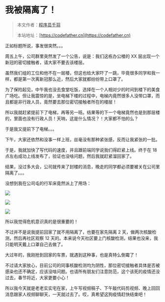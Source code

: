 # 我被隔离了！

> 本文作者：[程序员千羽](https://yuyuanweb.feishu.cn/wiki/Abldw5WkjidySxkKxU2cQdAtnah)
>
> 本站地址：[https://codefather.cn](https://codefather.cn)

正如标题所说，事发很突然。。。

周五上午，公司群里突然发了一个公告，说是：我们这栋办公楼的 XX 层出现一个新冠的密切接触者，请大家不要去该楼层。

虽然我们组的工位和他不在一层楼，但这也给大家吓了一跳，毕竟很多同学和我一样，都是第一次离新冠那么近，然后大家就都纷纷带上口罩了。

为了保险起见，中午我也没去食堂吃饭，选择在一个人相对少的时间到楼下的美食广场吃。但让我震惊的是，坐电梯下楼的过程中，电梯内竟然很多人没带口罩，而且都是非行政人员，竟然要去那位密切接触者所在的楼层！

所以我就赶紧提前下了电梯，再等另一班。结果等的下一个电梯竟然也是到那层楼的，里面也没有行政人员！天呐，这是什么情况？！大家都不怕的么？

于是我又提前下了电梯。。。

下午，大家还依然和没事一样上班，丝毫没有那种紧张感，反而让我紧张的一批。

于是，我就加快了写代码的速度，并且跟前端同学说我们得赶紧上线。终于在 18 点左右成功上线发布了，验证也没啥问题，然后我就赶紧溜回家了。

结果，没过多大会，公司就传来了封楼的消息，晚走的同学都必须要被关在公司里隔离了。。。

没想到我在公司屯的行军床竟然派上了用场：

![](https://pic.yupi.icu/5563/202311041325387.jpeg)

![](https://pic.yupi.icu/5563/202311041325266.jpeg)

![](https://pic.yupi.icu/5563/202311041325298.jpeg)

所以我觉得危机意识真的是很重要的！

不过并不是说我提前回家了就不用隔离了，也要在家先隔离 2 天，做两次核酸检测，然后再社区观察 12 天的。本来说今天社区要上门核酸检测，结果也没来，我只能明天戴上口罩自己去做了。

大过年的，我刚抢到回家的车票，就遇到这种事，也是真特么倒霉了！

不过请大家放心，目前公司的同事核酸检测均为阴性，那位密切接触者具体是否被感染也还不确定，应该没啥问题。也请所有朋友们注意防范，这个该死的疫情还没过去，春节将近，大家更要小心！

所以我今天就是老老实实宅在家，上午写视频稿子、下午敲代码剪视频、晚上回回消息跟家人视频聊聊天，一天就过去了。哎，真希望这狗疫情赶快结束吧！